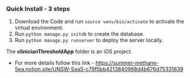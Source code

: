 ### Quick Install - 3 steps
1)  Download the Code and run ```source venv/bin/activate``` to activate the virtual environment.
2) Run ```python manage.py initdb``` to create the database.
3) Run ```python manage.py runserver``` to deploy the server locally.


The **clinicianThresholdApp** folder is an iOS project.
- For more details follow this link - https://summer-methane-5ea.notion.site/UNSW-SaaS-c79f5bb4213840968d4b676d75331639
